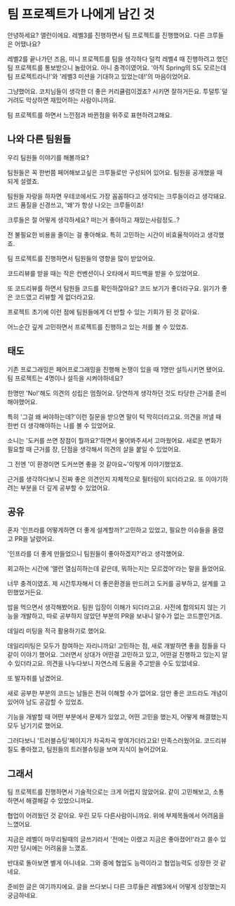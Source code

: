 # 팀 프로젝트가 나에게 남긴 것

안녕하세요? 앨런이에요. 레벨3를 진행하면서 팀 프로젝트를 진행했어요. 다른 크루들은 어땠나요?

레벨2를 끝나가던 즈음, 미니 프로젝트를 팀을 생각하다 덜컥 레벨4 때 진행하려고 했던 팀 프로젝트를 통보받으니 놀랐어요. 아니 충격이였어요.
'아직 Spring의 S도 모르는데 팀 프로젝트라니!'와 '레벨3 미션을 기대하고 있었는데!'의 마음이었어요.

그냥했어요. 코치님들이 생각한 더 좋은 커리큘럼이겠죠? 시키면 잘하거든요. 투덜투`덜거려도 막상하면 재밌어하는 사람이니까요.

팀 프로젝트를 하면서 느낀점과 바뀐점을 위주로 표현하려고해요. 

## 나와 다른 팀원들

우리 팀원들 이야기를 해볼까요? 

팀원들은 꼭 한번쯤 페어해보고싶은 크루들로만 구성되어 있어요. 팀원을 공개했을 때 되게 설렜죠.

팀원들 자랑을 하자면 우테코에서도 가장 꼼꼼하다고 생각되는 크루들이라고 생각돼요. 코드 품질을 신경쓰고, '왜'가 항상 나오는 크루들이죠!

크루들은 절 어떻게 생각하세요? 떠는거 좋아하고 재밌는사람정도..?

전 불필요한 비용을 줄이는 걸 좋아해요. 특히 고민하는 시간이 비효율적이라고 생각했죠. 

팀 프로젝트를 진행하면서 팀원들의 영향을 많이 받았어요.

코드리뷰를 받을 때는 작은 컨벤션이나 오타에서 피드백을 받을 수 있었어요.

또 코드리뷰를 하면서 팀원들 코드를 확인하잖아요? 코드 보기가 좋더라구요. 읽기가 좋은 코드였고 리뷰할 게 없더라고요. 

프로젝트 초기에 이런 점에 팀원들에게 더 반할 수 있는 기회가 된 것 같아요.

어느순간 깊게 고민하면서 프로젝트를 진행하고 있는 저를 볼 수 있었죠.

## 태도

기존 프로그래밍은 페어프로그래밍을 진행해 논쟁이 있을 때 1명만 설득시키면 됐어요. 팀 프로젝트는 4명이나 설득을 시켜야하네요? 

한명만 'No!'해도 의견의 성립은 멈췄어요. 당연하게 생각하던 것도 타당한 근거를 준비해야했어요. 

특히 '그걸 왜 써야하는데?'이런 질문을 받으면 말이 턱 막히더라고요. 의견을 꺼낼 때 한번 더 생각해야하는 나를 볼 수 있었어요.

소니는 '도커를 쓰면 장점이 뭘까요?'하면서 물어봐주셔서 고마웠어요. 새로운 변화가 필요할 때 근거를 장, 단점을 생각해서 의견의 살을 붙일 수 있었어요.

그 전엔 '이 환경이면 도커쓰면 좋을 것 같아요~'이렇게 이야기했었죠.

근거를 생각하다보니 진짜 좋은 의견인지 자체적으로 필터링이 되더라고요. 또 이야기하려는 부분을 더 깊게 공부할 수 있었어요.

## 공유

혼자 '인프라를 어떻게하면 더 좋게 설계할까?'고민하고 있었고, 필요한 이슈들을 올렸고 PR을 날렸어요.

'인프라를 더 좋게 만들었으니 팀원들이 좋아하겠지?'라고 생각했어요.

회고하는 시간에 '앨런 열심히하는데 같은데, 뭐하는지는 모르겠어'라는 말을 들었어요.

너무 충격이였죠. 제 시간투자해서 더 좋은환경을 만드려고 도커를 공부하고, 설계를 고민했었거든요.

밥을 먹으면서 생각해봤어요. 팀원 입장이 이해가 되더라고요. 사전에 합의되지 않는 기능을 개발하고, 따로 공부하지 않았던 부분의 PR을 보내니 알수가 없는 코드뿐인거죠.

데일리 미팅을 적극 활용하기로 했어요.

데일리미팅은 모두가 참여하는 자리니까요! 고민하는 점, 새로 개발하면 좋을 점들을 다 같이 이야기 했어요. 그러면서 상대가 어떤걸 고민하고 있고, 어떤걸 진행하고 있는지 알 수 있더라고요. 의견을 나누다보니 자연스레 도움을 주고받을 수도 있었네요.

또 발자취를 남겼어요.

새로 공부한 부분의 코드는 남들은 전혀 이해할 수가 없어요. 암만 좋은 코드라도 개념이 있어야 남도 공감할 수 있었죠.

기능을 개발할 때 어떤 부분에서 문제가 있었고, 어떤 고민을 했는지, 어떻게 해결했는지 모두 남기기로 했어요.

그러다보니 '트러블슈팅'페이지가 차곡차곡 쌓여가더라고요! 만족스러웠어요. 코드리뷰 질도 좋아졌고, 팀원들의 트러블슈팅을 보며 지식이 늘어갔어요.


## 그래서

팀 프로젝트를 진행하면서 기술적으로는 크게 어렵지 않았어요. 같이 고민해보고, 소통하면서 해결해갈 수 있었으니까요.

협업이 어려웠던 것 같아요. 우린 모두 다른사람이니까요. 위에 부제목들에서 어려움을 느꼈어요.

지금은 레벨이 마무리될때의 글쓰기라서 '전에는 이랬고 지금은 좋아졌어!'라고 쓸수 있지만 당시에는 어려움을 느꼈죠.

반대로 돌아보면 별게 아니네요. 그와 중에 협업도 능력이라고 협업능력도 성장한 것 같네요.

준비한 글은 여기까지에요. 글을 쓰다보니 다른 크루들은 레벨3에서 어떻게 성장했는지 궁금하네요.